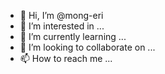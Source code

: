 - 👋 Hi, I’m @mong-eri
- 👀 I’m interested in ...
- 🌱 I’m currently learning ...
- 💞️ I’m looking to collaborate on ...
- 📫 How to reach me ...

<!---
mong-eri/mong-eri is a ✨ special ✨ repository because its `README.md` (this file) appears on your GitHub profile.
You can click the Preview link to take a look at your changes.
--->
